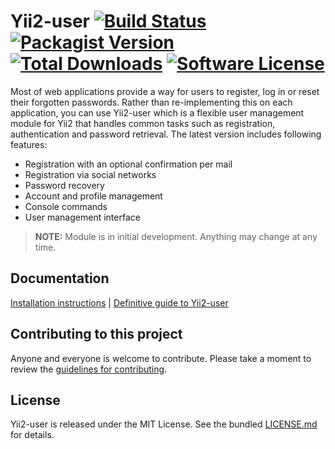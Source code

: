 # Yii2-user [![Build Status](https://img.shields.io/travis/dektrium/yii2-user/master.svg?style=flat-square)](https://travis-ci.org/dektrium/yii2-user) [![Packagist Version](https://img.shields.io/packagist/v/dektrium/yii2-user.svg?style=flat-square)](https://packagist.org/packages/dektrium/yii2-user) [![Total Downloads](https://img.shields.io/packagist/dt/dektrium/yii2-user.svg?style=flat-square)](https://packagist.org/packages/dektrium/yii2-user) [![Software License](https://img.shields.io/badge/license-MIT-brightgreen.svg?style=flat-square)](LICENSE.md)

Most of web applications provide a way for users to register, log in or reset
their forgotten passwords. Rather than re-implementing this on each application,
you can use Yii2-user which is a flexible user management module for Yii2 that
handles common tasks such as registration, authentication and password retrieval.
The latest version includes following features:

* Registration with an optional confirmation per mail
* Registration via social networks
* Password recovery
* Account and profile management
* Console commands
* User management interface

> **NOTE:** Module is in initial development. Anything may change at any time.

## Documentation

[Installation instructions](https://github.com/dektrium/yii2-user/blob/master/docs/getting-started.md) | [Definitive guide to Yii2-user](https://github.com/dektrium/yii2-user/blob/master/docs/README.md)

## Contributing to this project

Anyone and everyone is welcome to contribute. Please take a moment to
review the [guidelines for contributing](https://github.com/dektrium/yii2-user/blob/master/CONTRIBUTING.md).

## License

Yii2-user is released under the MIT License. See the bundled [LICENSE.md](https://github.com/dektrium/yii2-user/blob/master/LICENSE.md)
for details.
